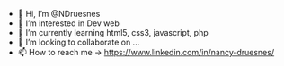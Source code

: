 - 👋 Hi, I’m @NDruesnes
- 👀 I’m interested in Dev web
- 🌱 I’m currently learning html5, css3, javascript, php
- 💞️ I’m looking to collaborate on ...
- 📫 How to reach me -> https://www.linkedin.com/in/nancy-druesnes/

<!---
NDruesnes/NDruesnes is a ✨ special ✨ repository because its `README.md` (this file) appears on your GitHub profile.
You can click the Preview link to take a look at your changes.
--->
